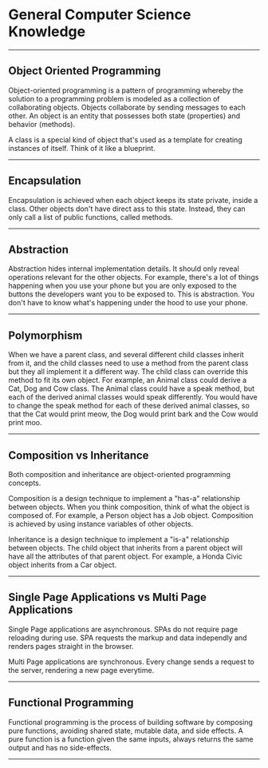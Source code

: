 # General Computer Science Knowledge

***

## Object Oriented Programming

Object-oriented programming is a pattern of programming whereby the solution to a programming problem is modeled as a collection of collaborating objects. Objects collaborate by sending messages to each other. An object is an entity that possesses both state (properties) and behavior (methods).

A class is a special kind of object that's used as a template for creating instances of itself. Think of it like a blueprint.

***

## Encapsulation

Encapsulation is achieved when each object keeps its state private, inside a class. Other objects don't have direct ass to this state. Instead, they can only call a list of public functions, called methods. 

*** 

## Abstraction

Abstraction hides internal implementation details. It should only reveal operations relevant for the other objects. For example, there's a lot of things happening when you use your phone but you are only exposed to the buttons the developers want you to be exposed to. This is abstraction. You don't have to know what's happening under the hood to use your phone.

***

## Polymorphism

When we have a parent class, and several different child classes inherit from it, and the child classes need to use a method from the parent class but they all implement it a different way. The child class can override this method to fit its own object. For example, an Animal class could derive a Cat, Dog and Cow class. The Animal class could have a speak method, but each of the derived animal classes would speak differently. You would have to change the speak method for each of these derived animal classes, so that the Cat would print meow, the Dog would print bark and the Cow would print moo.

***

## Composition vs Inheritance

Both composition and inheritance are object-oriented programming concepts.

Composition is a design technique to implement a "has-a" relationship between objects. When you think composition, think of what the object is composed of. For example, a Person object has a Job object. Composition is achieved by using instance variables of other objects.

Inheritance is a design technique to implement a "is-a" relationship between objects. The child object that inherits from a parent object will have all the attributes of that parent object. For example, a Honda Civic object inherits from a Car object.

***

## Single Page Applications vs Multi Page Applications

Single Page applications are asynchronous. SPAs do not require page reloading during use. SPA requests the markup and data independly and renders pages straight in the browser.

Multi Page applications are synchronous. Every change sends a request to the server, rendering a new page everytime. 

***

## Functional Programming

Functional programming is the process of building software by composing pure functions, avoiding shared state, mutable data, and side effects. A pure function is a function given the same inputs, always returns the same output and has no side-effects.

***